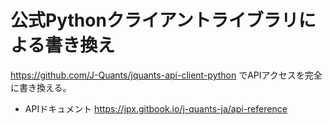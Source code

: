 # 公式Pythonクライアントライブラリによる書き換え

https://github.com/J-Quants/jquants-api-client-python でAPIアクセスを完全に書き換える。

- APIドキュメント https://jpx.gitbook.io/j-quants-ja/api-reference
